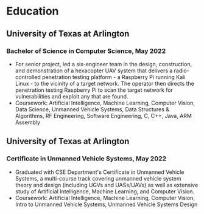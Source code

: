 # Education

## University of Texas at Arlington

### Bachelor of Science in Computer Science, May 2022
* For senior project, led a six-engineer team in the design, construction, and demonstration of a hexacopter UAV system that delivers a radio-controlled penetration testing platform - a Raspberry Pi running Kali Linux - to the vicinity of a target network. The operator then directs the penetration testing Raspberry Pi to scan the target network for vulnerabilities and exploit any that are found.
* Coursework: Artificial Intelligence, Machine Learning, Computer Vision, Data Science, Unmanned Vehicle Systems, Data Structures & Algorithms, RF Engineering, Software Engineering, C, C++, Java, ARM Assembly

## University of Texas at Arlington

### Certificate in Unmanned Vehicle Systems, May 2022
* Graduated with CSE Department's Certificate in Unmanned Vehicle Systems, a multi-course track covering unmanned vehicle system theory and design (including UGVs and UASs/UAVs) as well as extensive study of Artificial Intelligence, Machine Learning, and Computer Vision.
* Coursework: Artificial Intelligence, Machine Learning, Computer Vision, Intro to Unmanned Vehicle Systems, Unmanned Vehicle Systems Design
